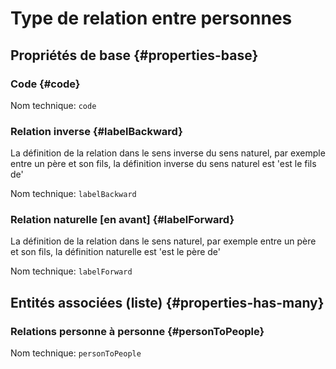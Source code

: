 # Type de relation entre personnes
<!--- THIS FILE IS GENERATED PLEASE DO NOT EDIT IT DIRECTLY --->



## Propriétés de base {#properties-base} ##

### Code {#code}



Nom technique: ```code```

### Relation inverse {#labelBackward}

La définition de la relation dans le sens inverse du sens naturel, par exemple entre un père et son fils, la définition inverse du sens naturel est 'est le fils de'

Nom technique: ```labelBackward```

### Relation naturelle [en avant] {#labelForward}

La définition de la relation dans le sens naturel, par exemple entre un père et son fils, la définition naturelle est 'est le père de'

Nom technique: ```labelForward```




## Entités associées (liste) {#properties-has-many} ##

### Relations personne à personne {#personToPeople}



Nom technique: ```personToPeople```




